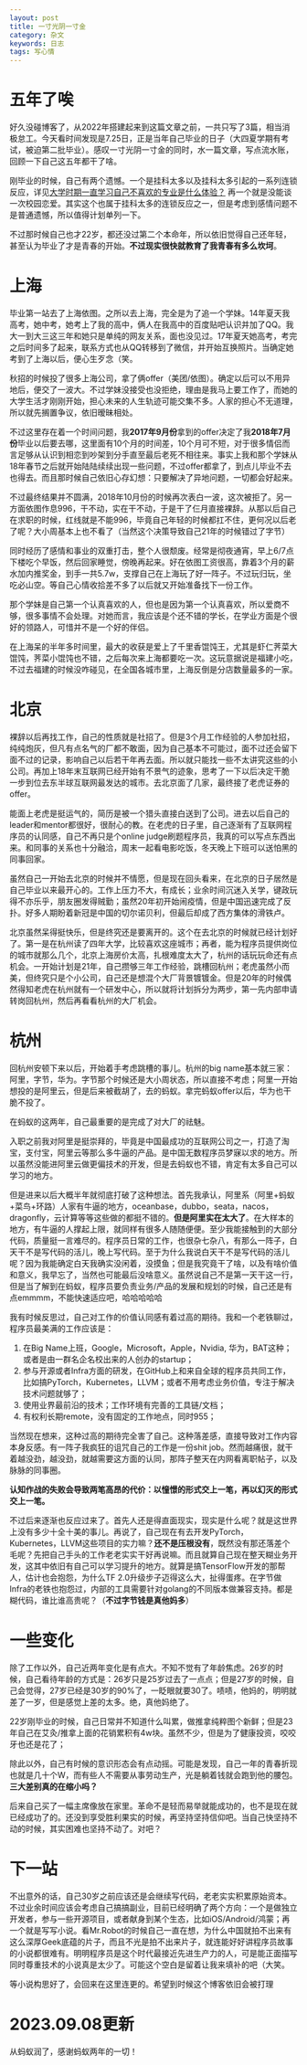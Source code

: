 ```yaml
---
layout: post
title: 一寸光阴一寸金
category: 杂文
keywords: 日志
tags: 写心情
---
```


# 五年了唉
好久没碰博客了，从2022年搭建起来到这篇文章之前，一共只写了3篇，相当消极怠工。今天看时间发现是7.25日，正是当年自己毕业的日子（大四夏学期有考试，被迫第二批毕业）。感叹一寸光阴一寸金的同时，水一篇文章，写点流水账，回顾一下自己这五年都干了啥。

刚毕业的时候，自己有两个遗憾。一个是挂科太多以及挂科太多引起的一系列连锁反应，详见[大学时期一直学习自己不喜欢的专业是什么体验？](https://www.zhihu.com/question/28665330/answer/282436760)
再一个就是没能谈一次校园恋爱。其实这个也属于挂科太多的连锁反应之一，但是考虑到感情问题不是普通遗憾，所以值得计划单列一下。

不过那时候自己也才22岁，都还没过第二个本命年，所以依旧觉得自己还年轻，甚至认为毕业了才是青春的开始。**不过现实很快就教育了我青春有多么坎坷**。

# 上海
毕业第一站去了上海依图。之所以去上海，完全是为了追一个学妹。14年夏天我高考，她中考，她考上了我的高中，俩人在我高中的百度贴吧认识并加了QQ。我大一到大三这三年和她只是单纯的网友关系，面也没见过。17年夏天她高考，考完之后时间多了起来，联系方式也从QQ转移到了微信，并开始互换照片。当确定她考到了上海以后，便心生歹念（笑。

秋招的时候投了很多上海公司，拿了俩offer（美团/依图）。确定以后可以不用异地后，便交了一波大。不过学妹没接受也没拒绝，理由是我马上要工作了，而她的大学生活才刚刚开始，担心未来的人生轨迹可能交集不多。人家的担心不无道理，所以就先搁置争议，依旧暧昧相处。

不过这里存在着一个时间问题，我**2017年9月份**拿到的offer决定了我**2018年7月份**毕业以后要去哪，这里面有10个月的时间差，10个月可不短，对于很多情侣而言足够从认识到相恋到吵架到分手直至最后老死不相往来。事实上我和那个学妹从18年春节之后就开始陆陆续续出现一些问题，不过offer都拿了，到点儿毕业不去也得去。而且那时候自己依旧心存幻想：只要解决了异地问题，一切都会好起来。

不过最终结果并不圆满，2018年10月份的时候再次表白一波，这次被拒了。另一方面依图作息996，干不动，实在干不动，于是干了仨月直接裸辞。从那以后自己在求职的时候，红线就是不能996，毕竟自己年轻的时候都扛不住，更何况以后老了呢？大小周基本上也不看了（当然这个决策导致自己21年的时候错过了字节）

同时经历了感情和事业的双重打击，整个人很颓废。经常是彻夜通宵，早上6/7点下楼吃个早饭，然后回家睡觉，傍晚再起来。好在依图工资很高，靠着3个月的薪水加内推奖金，到手一共5.7w，支撑自己在上海玩了好一阵子。不过玩归玩，坐吃必山空。等自己心情收拾差不多了以后就又开始准备找下一份工作。

那个学妹是自己第一个认真喜欢的人，但也是因为第一个认真喜欢，所以爱商不够，很多事情不会处理。对她而言，我应该是个还不错的学长，在学业方面是个很好的领路人，可惜并不是一个好的伴侣。

在上海呆的半年多时间里，最大的收获是爱上了千里香馄饨王，尤其是虾仁荠菜大馄饨，荠菜小馄饨也不错，之后每次来上海都要吃一次。这玩意据说是福建小吃，不过去福建的时候没咋碰见，在全国各城市里，上海反倒是分店数量最多的一家。

# 北京
裸辞以后再找工作，自己的性质就是社招了。但是3个月工作经验的人参加社招，纯纯炮灰，但凡有点名气的厂都不敢面，因为自己基本不可能过，面不过还会留下面不过的记录，影响自己以后若干年再去面。所以就只能找一些不太讲究这些的小公司。再加上18年末互联网已经开始有不景气的迹象，思考了一下以后决定干脆一步到位去东半球互联网最发达的城市。去北京面了几家，最终接了老虎证券的offer。

能面上老虎是挺运气的，简历是被一个猎头直接白送到了公司。进去以后自己的leader和mentor都很好，很耐心的教。在老虎的日子里，自己逐渐有了互联网程序员的认同感，自己不再只是个online judge刷题程序员，我真的可以写点东西出来。和同事的关系也十分融洽，周末一起看电影吃饭，冬天晚上下班可以送怕黑的同事回家。

虽然自己一开始去北京的时候并不情愿，但是现在回头看来，在北京的日子居然是自己毕业以来最开心的。工作上压力不大，有成长；业余时间沉迷入关学，键政玩得不亦乐乎，朋友圈发得贼勤；虽然20年初开始闹疫情，但是中国迅速完成了反扑。好多人期盼着新冠是中国的切尔诺贝利，但最后却成了西方集体的滑铁卢。

北京虽然呆得挺快乐，但是终究还是要离开的。这个在去北京的时候就已经计划好了。第一是在杭州读了四年大学，比较喜欢这座城市；再者，能为程序员提供岗位的城市就那么几个，北京上海房价太高，扎根难度太大了，杭州的话玩玩命还有点机会。一开始计划是21年，自己攒够三年工作经验，跳槽回杭州；老虎虽然小而美，但终究只是个小公司，自己还是想混个大厂背景镀镀金。但是20年的时候偶然得知老虎在杭州就有一个研发中心，所以就将计划拆分为两步，第一先内部申请转岗回杭州，然后再看看杭州的大厂机会。

# 杭州
回杭州安顿下来以后，开始着手考虑跳槽的事儿。杭州的big name基本就三家：阿里，字节，华为。字节那个时候还是大小周状态，所以直接不考虑；阿里一开始想投的是阿里云，但是后来被截胡了，去的蚂蚁。拿完蚂蚁offer以后，华为也干脆不投了。

在蚂蚁的这两年，自己最重要的是完成了对大厂的祛魅。

入职之前我对阿里是挺崇拜的，毕竟是中国最成功的互联网公司之一，打造了淘宝，支付宝，阿里云等那么多牛逼的产品。是中国无数程序员梦寐以求的地方。所以虽然没能进阿里云做更偏技术的开发，但是去蚂蚁也不错，肯定有太多自己可以学习的地方。

但是进来以后大概半年就彻底打破了这种想法。首先我承认，阿里系（阿里+蚂蚁+菜鸟+环路）人家有牛逼的地方，oceanbase，dubbo，seata，nacos，dragonfly，云计算等等这些做的都挺不错的。**但是阿里实在太大了**。在大样本的地方，有牛逼的人撑起上限，就同样有很多人随随便便。至少我能接触到的大部分代码，质量挺一言难尽的。程序员日常的工作，也很杂七杂八，有那么一阵子，白天干不是写代码的活儿，晚上写代码。至于为什么我说白天干不是写代码的活儿呢？因为我能确定白天我确实没闲着，没摸鱼；但是我究竟干了啥，以及有啥价值和意义，我早忘了，当然也可能最后没啥意义。虽然说自己不是第一天干这一行，但是当了解到在蚂蚁，程序员要负责业务/产品的发展和规划的时候，自己还是有点emmmm，不能快速适应吧，哈哈哈哈哈

我有时候反思过，自己对工作的价值认同感有着过高的期待。我和一个老铁聊过，程序员最美满的工作应该是：

1. 在Big Name上班，Google，Microsoft，Apple，Nvidia, 华为，BAT这种；或者是由一群名企名校出来的人创办的startup；
2. 参与开源或者Infra方面的研发，在GitHub上和来自全球的程序员共同工作，比如搞PyTorch，Kubernetes，LLVM；或者不用考虑业务价值，专注于解决技术问题就够了；
3. 使用业界最前沿的技术；工作环境有完善的工具链/文档；
4. 有权利长期remote，没有固定的工作地点，同时955；

当然现在想来，这种过高的期待完全害了自己。这种落差感，直接导致对工作内容本身反感。有一阵子我疯狂的诅咒自己的工作是一份shit job。然而越痛很，就干着越没劲，越没劲，就越需要这方面的认同，那阵子整天在内网看离职帖子，以及脉脉的同事圈。

**认知作战的失败会导致两笔高昂的代价：以憧憬的形式交上一笔，再以幻灭的形式交上一笔。**

不过后来逐渐也反应过来了。首先人还是得直面现实，现实是什么呢？就是这世界上没有多少十全十美的事儿。再说了，自己现在有去开发PyTorch，Kubernetes，LLVM这些项目的实力嘛？**还不是压根没有**，既然没有那还落差个毛呢？先把自己手头的工作老老实实干好再说嘛。而且就算自己现在整天糊业务开发，这其中依旧有自己可以学习提升的地方。就算是搞TensorFlow开发的那帮人，估计也会抱怨，为什么TF 2.0升级步子迈得这么大，扯得蛋疼。在字节做Infra的老铁也抱怨过，内部的工具需要针对golang的不同版本做兼容支持。都是糊代码，谁比谁高贵呢？（**不过字节钱是真他妈多**）

# 一些变化
除了工作以外，自己近两年变化是有点大。不知不觉有了年龄焦虑。26岁的时候，自己看待年龄的方式是：26岁只是25岁过去了一点点；但是27岁的时候，自己会觉得，27岁已经是30岁的90%了，一眨眼就要30了。啧啧，他妈的，明明就差了一岁，但是感觉上差的太多。绝，真他妈绝了。

22岁刚毕业的时候，自己日常并不知道什么叫累，做推拿纯粹图个新鲜；但是23年自己在艾灸/推拿上面的花销累积有4w块。虽然不少，但是为了健康投资，咬咬牙也还是花了；

除此以外，自己有时候的意识形态会有点动摇。可能是发现，自己一年的青春折现也就是几十个W，而有些人不需要从事劳动生产，光是躺着钱就会跑到他的腰包。**三大差别真的在缩小吗？**

后来自己买了一幅主席像放在家里。革命不是轻而易举就能成功的，也不是现在就已经成功了的。还没到享受胜利果实的时候，再坚持坚持信仰吧。当自己快坚持不动的时候，其实困难也坚持不动了。对吧？


# 下一站
不出意外的话，自己30岁之前应该还是会继续写代码，老老实实积累原始资本。不过业余时间应该会考虑自己搞搞副业，目前已经明确了两个方向：一个是做独立开发者，参与一些开源项目，或者献身到某个生态，比如iOS/Android/鸿蒙；再一个就是写写小说。看Mr.Robot的时候自己一直在想，为什么中国就拍不出来有这么深厚Geek底蕴的片子，而且不光是拍不出来片子，就连能好好讲程序员故事的小说都很难有。明明程序员是这个时代最接近先进生产力的人，可是能正面描写同时尊重技术的小说真是太少了。可能这个空白是留着让我来填补的吧（大笑。

等小说构思好了，会回来在这里连更的。希望到时候这个博客依旧会被打理

# 2023.09.08更新
从蚂蚁润了，感谢蚂蚁两年的一切！
